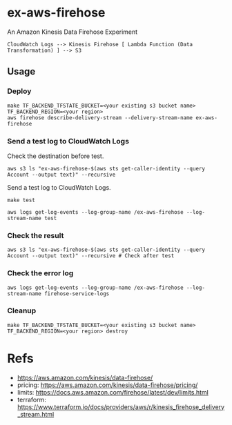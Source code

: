 # ex-aws-firehose
An Amazon Kinesis Data Firehose Experiment

```
CloudWatch Logs --> Kinesis Firehose [ Lambda Function (Data Transformation) ] --> S3
```

## Usage
### Deploy
```
make TF_BACKEND_TFSTATE_BUCKET=<your existing s3 bucket name> TF_BACKEND_REGION=<your region>
aws firehose describe-delivery-stream --delivery-stream-name ex-aws-firehose
```

### Send a test log to CloudWatch Logs
Check the destination before test.
```
aws s3 ls "ex-aws-firehose-$(aws sts get-caller-identity --query Account --output text)" --recursive
```
Send a test log to CloudWatch Logs.
```
make test
```

```
aws logs get-log-events --log-group-name /ex-aws-firehose --log-stream-name test
```

### Check the result
```
aws s3 ls "ex-aws-firehose-$(aws sts get-caller-identity --query Account --output text)" --recursive # Check after test
```

### Check the error log
```
aws logs get-log-events --log-group-name /ex-aws-firehose --log-stream-name firehose-service-logs
```

### Cleanup
```
make TF_BACKEND_TFSTATE_BUCKET=<your existing s3 bucket name> TF_BACKEND_REGION=<your region> destroy
```

# Refs
- https://aws.amazon.com/kinesis/data-firehose/
- pricing: https://aws.amazon.com/kinesis/data-firehose/pricing/
- limits: https://docs.aws.amazon.com/firehose/latest/dev/limits.html
- terraform: https://www.terraform.io/docs/providers/aws/r/kinesis_firehose_delivery_stream.html
